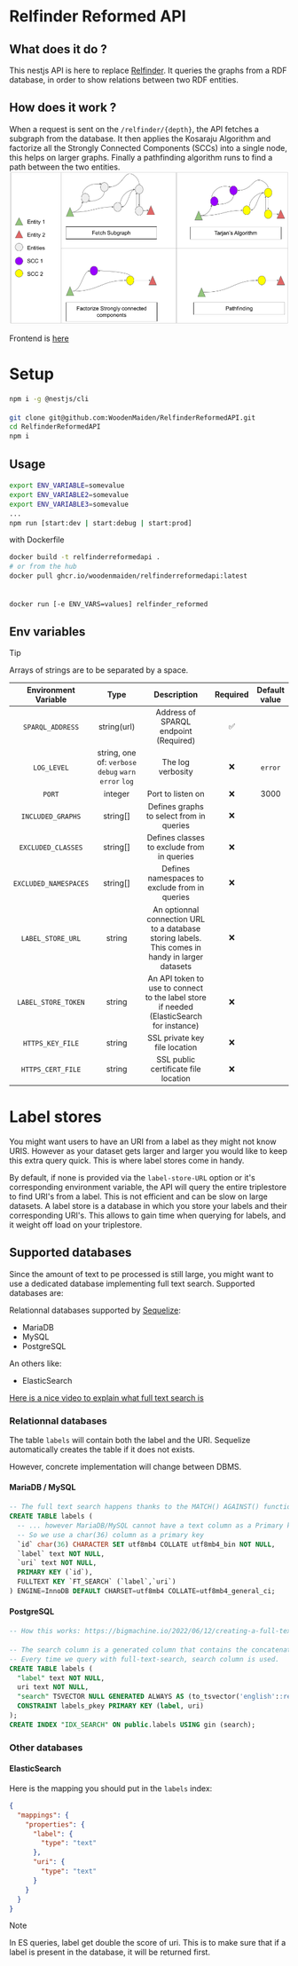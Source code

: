# Relfinder Reformed API

## What does it do ?

This nestjs API is here to replace [Relfinder](https://github.com/VisualDataWeb/RelFinder).
It queries the graphs from a RDF database, in order to show relations between two RDF entities.

## How does it work ?

When a request is sent on the `/relfinder/{depth}`, the API fetches a subgraph from the database. It then applies the Kosaraju Algorithm and factorize all the Strongly Connected Components (SCCs) into a single node, this helps on larger graphs. Finally a pathfinding algorithm runs to find a path between the two entities.
![steps of RFR](/img/schema_rfr_api.png)

Frontend is [here](https://github.com/WoodenMaiden/RelfinderReformedFront)

<!-- TODO add swagger -->
<!-- More info on the [/docs](http://localhost:3000/docs) endpoint. -->

# Setup

```sh
npm i -g @nestjs/cli

git clone git@github.com:WoodenMaiden/RelfinderReformedAPI.git
cd RelfinderReformedAPI
npm i
```

## Usage

```sh
export ENV_VARIABLE=somevalue
export ENV_VARIABLE2=somevalue
export ENV_VARIABLE3=somevalue
...
npm run [start:dev | start:debug | start:prod]
```

with Dockerfile

```sh
docker build -t relfinderreformedapi .
# or from the hub
docker pull ghcr.io/woodenmaiden/relfinderreformedapi:latest


docker run [-e ENV_VARS=values] relfinder_reformed
```

## Env variables

> [!TIP]
> Arrays of strings are to be separated by a space.

<!-- TODO serve frontend  -->

| Environment Variable  |                          Type                          |                                           Description                                            | Required | Default value |
| :-------------------: | :----------------------------------------------------: | :----------------------------------------------------------------------------------------------: | :------: | :-----------: |
|   `SPARQL_ADDRESS`    |                      string(url)                       |                              Address of SPARQL endpoint (Required)                               |    ✅    |               |
|      `LOG_LEVEL`      | string, one of: `verbose` `debug` `warn` `error` `log` |                                        The log verbosity                                         |    ❌    |    `error`    |
|        `PORT`         |                        integer                         |                                        Port to listen on                                         |    ❌    |     3000      |
|   `INCLUDED_GRAPHS`   |                        string[]                        |                             Defines graphs to select from in queries                             |    ❌    |               |
|  `EXCLUDED_CLASSES`   |                        string[]                        |                            Defines classes to exclude from in queries                            |    ❌    |               |
| `EXCLUDED_NAMESPACES` |                        string[]                        |                          Defines namespaces to exclude from in queries                           |    ❌    |               |
|   `LABEL_STORE_URL`   |                         string                         | An optionnal connection URL to a database storing labels. This comes in handy in larger datasets |    ❌    |               |
|  `LABEL_STORE_TOKEN`  |                         string                         |     An API token to use to connect to the label store if needed (ElasticSearch for instance)     |    ❌    |               |
|  `HTTPS_KEY_FILE`  |                         string                         |     SSL private key file location    |    ❌    |               |
|  `HTTPS_CERT_FILE`  |                         string                         |     SSL public certificate file location    |    ❌    |               |


# Label stores

You might want users to have an URI from a label as they might not know URIS. However as your dataset gets larger and larger you would like to keep this extra query quick. This is where label stores come in handy.

By default, if none is provided via the `label-store-URL` option or it's corresponding environment variable, the API will query the entire triplestore to find URI's from a label. This is not efficient and can be slow on large datasets.
A label store is a database in which you store your labels and their corresponding URI's. This allows to gain time when querying for labels, and it weight off load on your triplestore.

## Supported databases

Since the amount of text to pe processed is still large, you might want to use a dedicated database implementing full text search.
Supported databases are:

Relationnal databases supported by [Sequelize](https://sequelize.org/):

- MariaDB
- MySQL
- PostgreSQL

An others like:

- ElasticSearch

[Here is a nice video to explain what full text search is](https://youtu.be/ajNfOPeWiAY)

### Relationnal databases

The table `labels` will contain both the label and the URI. Sequelize automatically creates the table if it does not exists.

However, concrete implementation will change between DBMS.

#### MariaDB / MySQL

```sql
-- The full text search happens thanks to the MATCH() AGAINST() function...
CREATE TABLE labels (
  -- ... however MariaDB/MySQL cannot have a text column as a Primary key as it must have a length
  -- So we use a char(36) column as a primary key
  `id` char(36) CHARACTER SET utf8mb4 COLLATE utf8mb4_bin NOT NULL,
  `label` text NOT NULL,
  `uri` text NOT NULL,
  PRIMARY KEY (`id`),
  FULLTEXT KEY `FT_SEARCH` (`label`,`uri`)
) ENGINE=InnoDB DEFAULT CHARSET=utf8mb4 COLLATE=utf8mb4_general_ci;
```

#### PostgreSQL

```sql
-- How this works: https://bigmachine.io/2022/06/12/creating-a-full-text-search-engine-in-postgresql-2022/

-- The search column is a generated column that contains the concatenation of the label and the uri, and is indexed using a GIN index.
-- Every time we query with full-text-search, search column is used.
CREATE TABLE labels (
  "label" text NOT NULL,
  uri text NOT NULL,
  "search" TSVECTOR NULL GENERATED ALWAYS AS (to_tsvector('english'::regconfig, (label || ' '::text) || uri)) STORED,
  CONSTRAINT labels_pkey PRIMARY KEY (label, uri)
);
CREATE INDEX "IDX_SEARCH" ON public.labels USING gin (search);
```

### Other databases

#### ElasticSearch

Here is the mapping you should put in the `labels` index:

```json
{
  "mappings": {
    "properties": {
      "label": {
        "type": "text"
      },
      "uri": {
        "type": "text"
      }
    }
  }
}
```

> [!NOTE]
> In ES queries, label get double the score of uri. This is to make sure that if a label is present in the database, it will be returned first.

